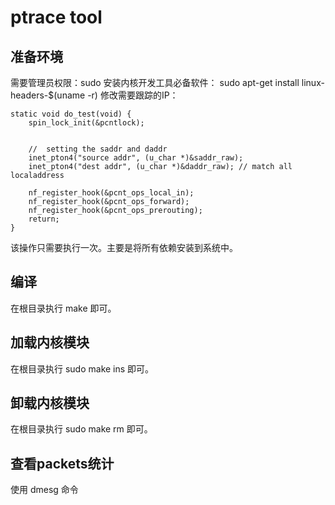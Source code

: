 ptrace tool
======


准备环境
---------

需要管理员权限：sudo
安装内核开发工具必备软件：
	sudo apt-get install linux-headers-$(uname -r)
修改需要跟踪的IP：

	static void do_test(void) {
		spin_lock_init(&pcntlock);


		//  setting the saddr and daddr
		inet_pton4("source addr", (u_char *)&saddr_raw);
		inet_pton4("dest addr", (u_char *)&daddr_raw); // match all localaddress
	
		nf_register_hook(&pcnt_ops_local_in);
		nf_register_hook(&pcnt_ops_forward);
		nf_register_hook(&pcnt_ops_prerouting);
		return;
	}

该操作只需要执行一次。主要是将所有依赖安装到系统中。


编译
---------

在根目录执行 make 即可。


加载内核模块
---------
在根目录执行 sudo make ins 即可。


卸载内核模块
---------
在根目录执行 sudo make rm 即可。


查看packets统计
----------
使用 dmesg 命令
